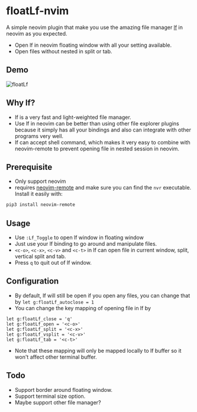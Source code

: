 # floatLf-nvim

A simple neovim plugin that make you use the amazing file manager [lf](https://github.com/gokcehan/lf) in neovim as you expected.

- Open lf in neovim floating window with all your setting available.
- Open files without nested in split or tab.

## Demo

![floatLf](./floatLf_demo.gif)


## Why lf?

- lf is a very fast and light-weighted file manager.
- Use lf in neovim can be better than using other file explorer plugins because it simply has all your bindings and also can integrate with other programs very well.
- lf can accept shell command, which makes it very easy to combine with neovim-remote to prevent opening file in nested session in neovim.

## Prerequisite

- Only support neovim
- requires [neovim-remote](https://github.com/mhinz/neovim-remote) and make sure you can find the  `nvr` executable. Install it easily with:
```bash
pip3 install neovim-remote
```
## Usage

- Use `:Lf_Toggle` to open lf window in floating window
- Just use your lf binding to go around and manipulate files.
- `<c-o>`, `<c-x>`, `<c-v>` and `<c-t>` in lf can open file in current window, split, vertical split and tab.
- Press `q` to quit out of lf window.

## Configuration

- By default, lf will still be open if you open any files, you can change that by
`let g:floatLf_autoclose = 1`
- You can change the key mapping of opening file in lf by
```
let g:floatLf_close = 'q'
let g:floatLf_open = '<c-o>'
let g:floatLf_split = '<c-x>'
let g:floatLf_vsplit = '<c-v>'
let g:floatLf_tab = '<c-t>'
```
- Note that these mapping will only be mapped locally to lf buffer so it won't affect other terminal buffer.

## Todo
- Support border around floating window.
- Support terminal size option.
- Maybe support other file manager?
